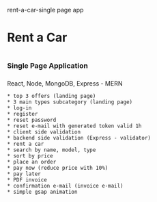  rent-a-car-single page app
 # Rent a Car <h1>
 ### Single Page Application <h3>

 React, Node, MongoDB, Express - MERN
 
	* top 3 offers (landing page)
	* 3 main types subcategory (landing page)
	* log-in
	* register
	* reset password
	* reset e-mail with generated token valid 1h
	* client side validation
	* backend side validation (Express - validator)
	* rent a car 
	* search by name, model, type
	* sort by price
	* place an order
	* pay now (reduce price with 10%)
	* pay later
	* PDF invoice
	* confirmation e-mail (invoice e-mail)
	* simple gsap animation

